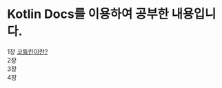 # Kotlin Docs를 이용하여 공부한 내용입니다.

1장 [코틀린이란?](https://github.com/SeolSongWoo/kotlin-study/blob/master/docs/chapter1.md)  
2장  
3장  
4장  

